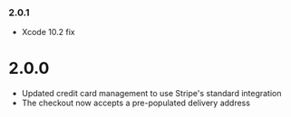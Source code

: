 ### 2.0.1 
- Xcode 10.2 fix

# 2.0.0
- Updated credit card management to use Stripe's standard integration
- The checkout now accepts a pre-populated delivery address